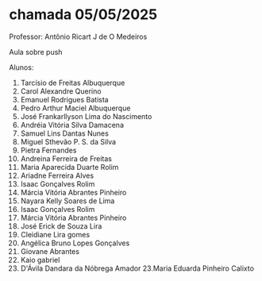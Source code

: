 # chamada 05/05/2025
Professor: Antônio Ricart J de O Medeiros

Aula sobre push

Alunos:
1. Tarcísio de Freitas Albuquerque
2. Carol Alexandre Querino
2. Emanuel Rodrigues Batista
3. Pedro Arthur Maciel Albuquerque
4. José Frankarllyson Lima do Nascimento
5. Andréia Vitória Silva Damacena
6. Samuel Lins Dantas Nunes  
7. Miguel Sthevão P. S. da Silva
8. Pietra Fernandes
9. Andreina Ferreira de Freitas
10. Maria Aparecida Duarte Rolim
11. Ariadne Ferreira Alves
12. Isaac Gonçalves Rolim
13. Márcia Vitória Abrantes Pinheiro
12. Nayara Kelly Soares de Lima 
12. Isaac Gonçalves Rolim
13. Márcia Vitória Abrantes Pinheiro
30. José Erick de Souza Lira
14. Cleidiane Lira gomes
20. Angélica Bruno Lopes Gonçalves
21. Giovane Abrantes 
22. Kaio gabriel
23. D'Ávila Dandara da Nóbrega Amador
23.Maria Eduarda Pinheiro Calixto 